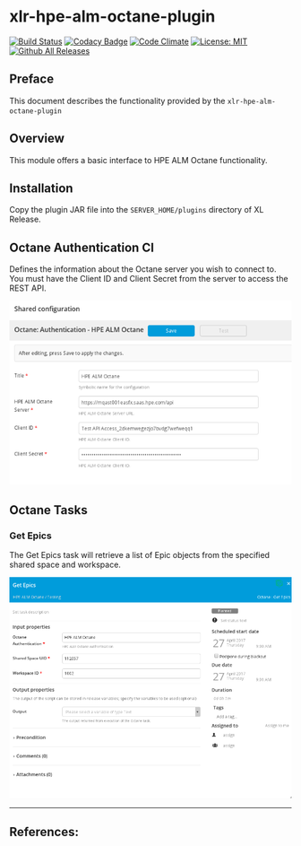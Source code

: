 # xlr-hpe-alm-octane-plugin

[![Build Status](https://travis-ci.org/xebialabs-community/xlr-hpe-alm-octane-plugin.svg?branch=master)](https://travis-ci.org/xebialabs-community/xlr-hpe-alm-octane-plugin)
[![Codacy Badge](https://api.codacy.com/project/badge/Grade/41acaeab16624f9fa221304eaaf62d20)](https://www.codacy.com/app/erasmussen39/xlr-hpe-alm-octane-plugin?utm_source=github.com&amp;utm_medium=referral&amp;utm_content=xebialabs-community/xlr-hpe-alm-octane-plugin&amp;utm_campaign=Badge_Grade)
[![Code Climate](https://codeclimate.com/github/xebialabs-community/xlr-hpe-alm-octane-plugin/badges/gpa.svg)](https://codeclimate.com/github/xebialabs-community/xlr-hpe-alm-octane-plugin)
[![License: MIT][xlr-bitbucket-plugin-license-image] ][xlr-bitbucket-plugin-license-url]
[![Github All Releases][xlr-bitbucket-plugin-downloads-image]]()

[xlr-bitbucket-plugin-license-image]: https://img.shields.io/badge/License-MIT-yellow.svg
[xlr-bitbucket-plugin-license-url]: https://opensource.org/licenses/MIT
[xlr-bitbucket-plugin-downloads-image]: https://img.shields.io/github/downloads/xebialabs-community/xlr-hpe-alm-octane-plugin/total.svg

## Preface
This document describes the functionality provided by the `xlr-hpe-alm-octane-plugin`

## Overview
This module offers a basic interface to HPE ALM Octane functionality.

## Installation
Copy the plugin JAR file into the `SERVER_HOME/plugins` directory of XL Release.

## Octane Authentication CI
Defines the information about the Octane server you wish to connect to. You must have the Client ID and Client Secret from the server to access the REST API.

![OctaneSharedConfigurationItem](images/octane_shared_config.png)

## Octane Tasks

### Get Epics
The Get Epics task will retrieve a list of Epic objects from the specified shared space and workspace.

![OctaneGetEpics](images/octane_get_epics.png)

---

## References:
